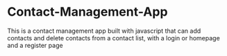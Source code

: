 # Contact-Management-App
This is a contact management app built with javascript that can add contacts and delete contacts from a contact list, with a login or homepage and a register page
